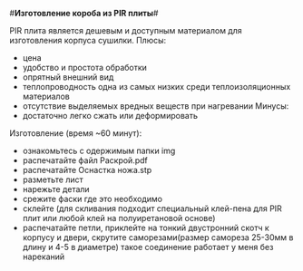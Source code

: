 #**Изготовление короба из PIR плиты**#

PIR плита является дешевым и доступным материалом для изготовления корпуса сушилки. 
Плюсы:
- цена
- удобство и простота обработки
- опрятный внешний вид
- теплопроводность одна из самых низких среди теплоизоляционных материалов
- отсутствие выделяемых вредных веществ при нагревании
Минусы:
- достаточно легко сжать или деформировать 

Изготовление (время ~60 минут):
- ознакомьтесь с одержимым папки img
- распечатайте файл Раскрой.pdf
- распечатайте Оснастка ножа.stp 
- разметьте лист
- нарежьте детали
- срежите фаски где это необходимо
- склейте (для скливания подходит специальный клей-пена для PIR плит или любой клей на полуиретановой основе)
- распечатайте петли, приклейте на тонкий двустронний скотч к корпусу и двери, скрутите саморезами(размер самореза 25-30мм в длину и 4-5 в диаметре) такое соединение работает у меня без нареканий
